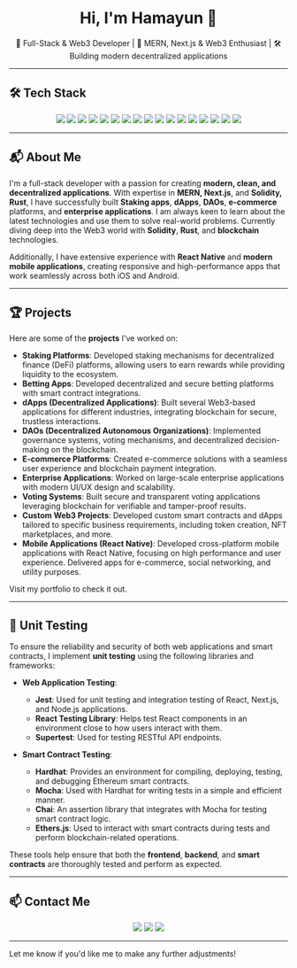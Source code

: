 <h1 align="center">Hi, I'm Hamayun 👋</h1>

<p align="center">🚀 Full-Stack & Web3 Developer | 🧠 MERN, Next.js & Web3 Enthusiast | 🛠️ Building modern decentralized applications</p>

---

## 🛠 Tech Stack

<p align="center">
  <!-- Frontend -->
  <img src="https://img.shields.io/badge/React-20232A?style=for-the-badge&logo=react&logoColor=61DAFB"/>
  <img src="https://img.shields.io/badge/Next.js-000000?style=for-the-badge&logo=nextdotjs&logoColor=white"/>
  <img src="https://img.shields.io/badge/Redux-593D88?style=for-the-badge&logo=redux&logoColor=white"/>
  <img src="https://img.shields.io/badge/TailwindCSS-38B2AC?style=for-the-badge&logo=tailwind-css&logoColor=white"/>

  <!-- Mobile -->
  <img src="https://img.shields.io/badge/React_Native-20232A?style=for-the-badge&logo=react&logoColor=61DAFB"/>

  <!-- Backend -->
  <img src="https://img.shields.io/badge/Node.js-339933?style=for-the-badge&logo=nodedotjs&logoColor=white"/>
  <img src="https://img.shields.io/badge/Express.js-404D59?style=for-the-badge"/>
  <img src="https://img.shields.io/badge/Rust-000000?style=for-the-badge&logo=rust&logoColor=white"/>

  <!-- Database -->
  <img src="https://img.shields.io/badge/MongoDB-4EA94B?style=for-the-badge&logo=mongodb&logoColor=white"/>
  <img src="https://img.shields.io/badge/PostgreSQL-336791?style=for-the-badge&logo=postgresql&logoColor=white"/>
  <img src="https://img.shields.io/badge/Prisma-2D3748?style=for-the-badge&logo=prisma&logoColor=white"/>
  <img src="https://img.shields.io/badge/Mongoose-8800E0?style=for-the-badge&logo=mongoose&logoColor=white"/>

  <!-- Blockchain -->
  <img src="https://img.shields.io/badge/Solidity-363636?style=for-the-badge&logo=solidity&logoColor=white"/>
  <img src="https://img.shields.io/badge/Hardhat-F9DC3E?style=for-the-badge&logo=ethereum&logoColor=black"/>
  <img src="https://img.shields.io/badge/Ethers.js-3C3C3D?style=for-the-badge&logo=ethereum&logoColor=white"/>
  <img src="https://img.shields.io/badge/IPFS-65C2CB?style=for-the-badge&logo=ipfs&logoColor=white"/>
  <img src="https://img.shields.io/badge/MetaMask-F6851B?style=for-the-badge&logo=metamask&logoColor=white"/>
</p>

---

## 📬 About Me

I'm a full-stack developer with a passion for creating **modern, clean, and decentralized applications**. With expertise in **MERN, Next.js**, and **Solidity, Rust**, I have successfully built **Staking apps**, **dApps**, **DAOs**, **e-commerce** platforms, and **enterprise applications**. I am always keen to learn about the latest technologies and use them to solve real-world problems. Currently diving deep into the Web3 world with **Solidity**, **Rust**, and **blockchain** technologies.

Additionally, I have extensive experience with **React Native** and **modern mobile applications**, creating responsive and high-performance apps that work seamlessly across both iOS and Android.

---

## 🏆 Projects

Here are some of the **projects** I've worked on:

- **Staking Platforms**: Developed staking mechanisms for decentralized finance (DeFi) platforms, allowing users to earn rewards while providing liquidity to the ecosystem.
- **Betting Apps**: Developed decentralized and secure betting platforms with smart contract integrations.
- **dApps (Decentralized Applications)**: Built several Web3-based applications for different industries, integrating blockchain for secure, trustless interactions.
- **DAOs (Decentralized Autonomous Organizations)**: Implemented governance systems, voting mechanisms, and decentralized decision-making on the blockchain.
- **E-commerce Platforms**: Created e-commerce solutions with a seamless user experience and blockchain payment integration.
- **Enterprise Applications**: Worked on large-scale enterprise applications with modern UI/UX design and scalability.
- **Voting Systems**: Built secure and transparent voting applications leveraging blockchain for verifiable and tamper-proof results.
- **Custom Web3 Projects**: Developed custom smart contracts and dApps tailored to specific business requirements, including token creation, NFT marketplaces, and more.
- **Mobile Applications (React Native)**: Developed cross-platform mobile applications with React Native, focusing on high performance and user experience. Delivered apps for e-commerce, social networking, and utility purposes.

Visit my portfolio to check it out.

---

## 🧪 Unit Testing

To ensure the reliability and security of both web applications and smart contracts, I implement **unit testing** using the following libraries and frameworks:

- **Web Application Testing**:
  - **Jest**: Used for unit testing and integration testing of React, Next.js, and Node.js applications.
  - **React Testing Library**: Helps test React components in an environment close to how users interact with them.
  - **Supertest**: Used for testing RESTful API endpoints.

- **Smart Contract Testing**:
  - **Hardhat**: Provides an environment for compiling, deploying, testing, and debugging Ethereum smart contracts.
  - **Mocha**: Used with Hardhat for writing tests in a simple and efficient manner.
  - **Chai**: An assertion library that integrates with Mocha for testing smart contract logic.
  - **Ethers.js**: Used to interact with smart contracts during tests and perform blockchain-related operations.

These tools help ensure that both the **frontend**, **backend**, and **smart contracts** are thoroughly tested and perform as expected.

---

## 📫 Contact Me

<p align="center">
  <a href="https://hamayun.netlify.app" target="_blank"><img src="https://img.shields.io/badge/Portfolio-000?style=for-the-badge&logo=vercel&logoColor=white"/></a>
  <a href="mailto:hamayunsafdar1947@gmail.com"><img src="https://img.shields.io/badge/Email-D14836?style=for-the-badge&logo=gmail&logoColor=white"/></a>
  <a href="https://www.linkedin.com/in/hamayun-safdar-gill-692706182/" target="_blank"><img src="https://img.shields.io/badge/LinkedIn-0077B5?style=for-the-badge&logo=linkedin&logoColor=white"/></a>
</p>

---

Let me know if you'd like me to make any further adjustments!
